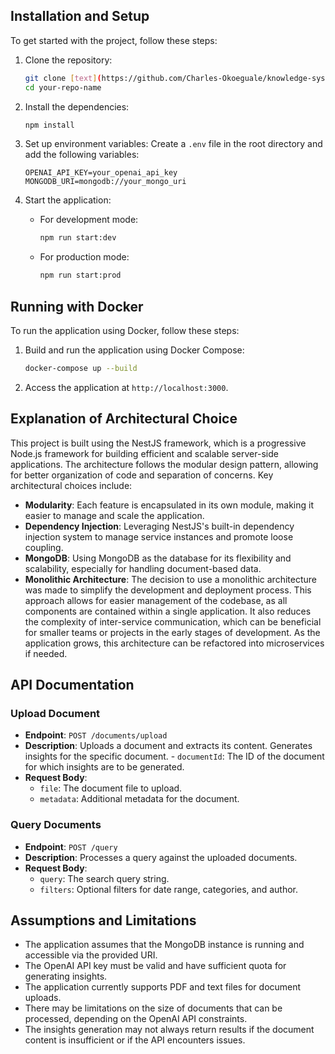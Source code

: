 ## Installation and Setup

To get started with the project, follow these steps:

1. Clone the repository:
   ```bash
   git clone [text](https://github.com/Charles-Okoeguale/knowledge-system.git)
   cd your-repo-name
   ```

2. Install the dependencies:
   ```bash
   npm install
   ```

3. Set up environment variables:
   Create a `.env` file in the root directory and add the following variables:
   ```
   OPENAI_API_KEY=your_openai_api_key
   MONGODB_URI=mongodb://your_mongo_uri
   ```

4. Start the application:
   - For development mode:
     ```bash
     npm run start:dev
     ```
   - For production mode:
     ```bash
     npm run start:prod
     ```

## Running with Docker

To run the application using Docker, follow these steps:

1. Build and run the application using Docker Compose:
   ```bash
   docker-compose up --build
   ```

2. Access the application at `http://localhost:3000`.

## Explanation of Architectural Choice

This project is built using the NestJS framework, which is a progressive Node.js framework for building efficient and scalable server-side applications. The architecture follows the modular design pattern, allowing for better organization of code and separation of concerns. Key architectural choices include:

- **Modularity**: Each feature is encapsulated in its own module, making it easier to manage and scale the application.
- **Dependency Injection**: Leveraging NestJS's built-in dependency injection system to manage service instances and promote loose coupling.
- **MongoDB**: Using MongoDB as the database for its flexibility and scalability, especially for handling document-based data.
- **Monolithic Architecture**: The decision to use a monolithic architecture was made to simplify the development and deployment process. This approach allows for easier management of the codebase, as all components are contained within a single application. It also reduces the complexity of inter-service communication, which can be beneficial for smaller teams or projects in the early stages of development. As the application grows, this architecture can be refactored into microservices if needed.

## API Documentation

### Upload Document
- **Endpoint**: `POST /documents/upload`
- **Description**: Uploads a document and extracts its content. Generates insights for the specific document.  - `documentId`: The ID of the document for which insights are to be generated.
- **Request Body**:
  - `file`: The document file to upload.
  - `metadata`: Additional metadata for the document.


### Query Documents
- **Endpoint**: `POST /query`
- **Description**: Processes a query against the uploaded documents.
- **Request Body**:
  - `query`: The search query string.
  - `filters`: Optional filters for date range, categories, and author.

## Assumptions and Limitations
- The application assumes that the MongoDB instance is running and accessible via the provided URI.
- The OpenAI API key must be valid and have sufficient quota for generating insights.
- The application currently supports PDF and text files for document uploads.
- There may be limitations on the size of documents that can be processed, depending on the OpenAI API constraints.
- The insights generation may not always return results if the document content is insufficient or if the API encounters issues.
